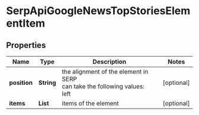 # SerpApiGoogleNewsTopStoriesElementItem


## Properties

| Name | Type | Description | Notes |
|------------ | ------------- | ------------- | -------------|
**position** | **String** | the alignment of the element in SERP<br>can take the following values:<br>left |[optional]|
**items** | **List<TopStoriesElement>** | items of the element |[optional]|